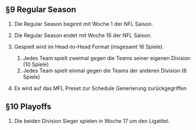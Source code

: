 ## §9 Regular Season

1. Die Regular Season beginnt mit Woche 1 der NFL Saison.
2. Die Regular Season endet mit Woche 16 der NFL Saison.
3. Gespielt wird im Head-to-Head Format (insgesamt 16 Spiele).

    1. Jedes Team spielt zweimal gegen die Teams seiner eigenen Division (10 Spiele)
    2. Jedes Team spielt einmal gegen die Teams der anderen Division (6 Spiele)

4. Es wird auf das MFL Preset zur Schedule Generierung zurückgegriffen

## §10 Playoffs

1. Die beiden Division Sieger spielen in Woche 17 um den Ligatitel.

